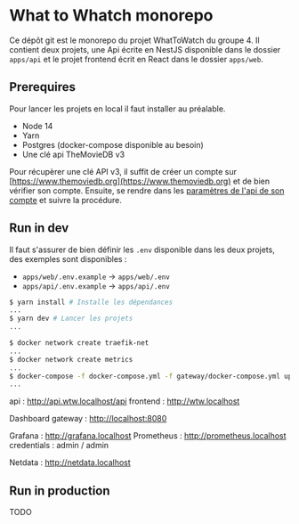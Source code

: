 # What to Whatch monorepo

Ce dépôt git est le monorepo du projet WhatToWatch du groupe 4.
Il contient deux projets, une Api écrite en NestJS disponible dans le dossier `apps/api` et le projet frontend écrit en React dans le dossier `apps/web`.
## Prerequires

Pour lancer les projets en local il faut installer au préalable.
- Node 14
- Yarn
- Postgres (docker-compose disponible au besoin)
- Une clé api TheMovieDB v3

Pour récupèrer une clé API v3, il suffit de créer un compte sur [https://www.themoviedb.org](https://www.themoviedb.org) et de bien vérifier son compte.
Ensuite, se rendre dans les  [paramètres de l'api de son compte](https://www.themoviedb.org/settings/api) et suivre la procédure.
## Run in dev

Il faut s'assurer de bien définir les `.env` disponible dans les deux projets, des exemples sont disponibles :
- `apps/web/.env.example` -> `apps/web/.env`
- `apps/api/.env.example` -> `apps/api/.env`

```bash
$ yarn install # Installe les dépendances 
...
$ yarn dev # Lancer les projets
...

$ docker network create traefik-net
...
$ docker network create metrics
...
$ docker-compose -f docker-compose.yml -f gateway/docker-compose.yml up -d
...
```

api : <http://api.wtw.localhost/api> frontend : <http://wtw.localhost>

Dashboard gateway : <http://localhost:8080>

Grafana : <http://grafana.localhost> Prometheus : <http://prometheus.localhost>
    credentials : admin / admin

Netdata : <http://netdata.localhost>
## Run in production

TODO

